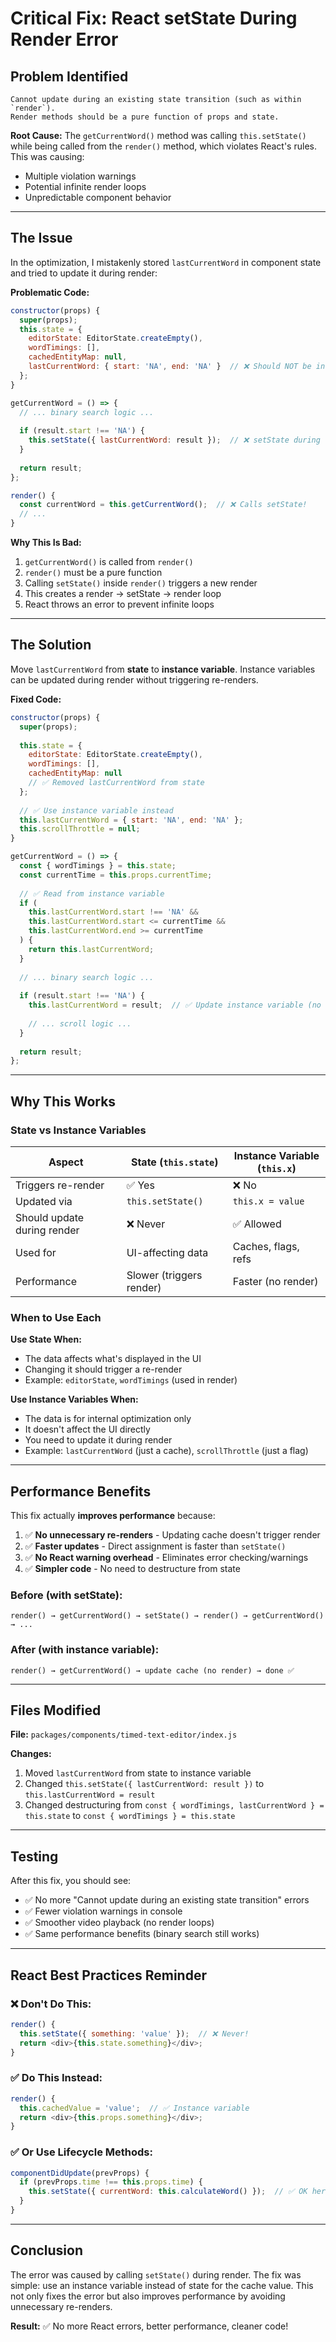 # Critical Fix: React setState During Render Error

## Problem Identified

```
Cannot update during an existing state transition (such as within `render`). 
Render methods should be a pure function of props and state.
```

**Root Cause:** The `getCurrentWord()` method was calling `this.setState()` while being called from the `render()` method, which violates React's rules. This was causing:
- Multiple violation warnings
- Potential infinite render loops
- Unpredictable component behavior

---

## The Issue

In the optimization, I mistakenly stored `lastCurrentWord` in component state and tried to update it during render:

**Problematic Code:**
```javascript
constructor(props) {
  super(props);
  this.state = {
    editorState: EditorState.createEmpty(),
    wordTimings: [],
    cachedEntityMap: null,
    lastCurrentWord: { start: 'NA', end: 'NA' }  // ❌ Should NOT be in state
  };
}

getCurrentWord = () => {
  // ... binary search logic ...
  
  if (result.start !== 'NA') {
    this.setState({ lastCurrentWord: result });  // ❌ setState during render!
  }
  
  return result;
};

render() {
  const currentWord = this.getCurrentWord();  // ❌ Calls setState!
  // ...
}
```

**Why This Is Bad:**
1. `getCurrentWord()` is called from `render()`
2. `render()` must be a pure function
3. Calling `setState()` inside `render()` triggers a new render
4. This creates a render → setState → render loop
5. React throws an error to prevent infinite loops

---

## The Solution

Move `lastCurrentWord` from **state** to **instance variable**. Instance variables can be updated during render without triggering re-renders.

**Fixed Code:**
```javascript
constructor(props) {
  super(props);
  
  this.state = {
    editorState: EditorState.createEmpty(),
    wordTimings: [],
    cachedEntityMap: null
    // ✅ Removed lastCurrentWord from state
  };
  
  // ✅ Use instance variable instead
  this.lastCurrentWord = { start: 'NA', end: 'NA' };
  this.scrollThrottle = null;
}

getCurrentWord = () => {
  const { wordTimings } = this.state;
  const currentTime = this.props.currentTime;
  
  // ✅ Read from instance variable
  if (
    this.lastCurrentWord.start !== 'NA' &&
    this.lastCurrentWord.start <= currentTime &&
    this.lastCurrentWord.end >= currentTime
  ) {
    return this.lastCurrentWord;
  }
  
  // ... binary search logic ...
  
  if (result.start !== 'NA') {
    this.lastCurrentWord = result;  // ✅ Update instance variable (no setState!)
    
    // ... scroll logic ...
  }
  
  return result;
};
```

---

## Why This Works

### State vs Instance Variables

| Aspect | State (`this.state`) | Instance Variable (`this.x`) |
|--------|---------------------|------------------------------|
| Triggers re-render | ✅ Yes | ❌ No |
| Updated via | `this.setState()` | `this.x = value` |
| Should update during render | ❌ Never | ✅ Allowed |
| Used for | UI-affecting data | Caches, flags, refs |
| Performance | Slower (triggers render) | Faster (no render) |

### When to Use Each

**Use State When:**
- The data affects what's displayed in the UI
- Changing it should trigger a re-render
- Example: `editorState`, `wordTimings` (used in render)

**Use Instance Variables When:**
- The data is for internal optimization only
- It doesn't affect the UI directly
- You need to update it during render
- Example: `lastCurrentWord` (just a cache), `scrollThrottle` (just a flag)

---

## Performance Benefits

This fix actually **improves performance** because:

1. ✅ **No unnecessary re-renders** - Updating cache doesn't trigger render
2. ✅ **Faster updates** - Direct assignment is faster than `setState()`
3. ✅ **No React warning overhead** - Eliminates error checking/warnings
4. ✅ **Simpler code** - No need to destructure from state

### Before (with setState):
```
render() → getCurrentWord() → setState() → render() → getCurrentWord() → ...
```

### After (with instance variable):
```
render() → getCurrentWord() → update cache (no render) → done ✅
```

---

## Files Modified

**File:** `packages/components/timed-text-editor/index.js`

**Changes:**
1. Moved `lastCurrentWord` from state to instance variable
2. Changed `this.setState({ lastCurrentWord: result })` to `this.lastCurrentWord = result`
3. Changed destructuring from `const { wordTimings, lastCurrentWord } = this.state` to `const { wordTimings } = this.state`

---

## Testing

After this fix, you should see:
- ✅ No more "Cannot update during an existing state transition" errors
- ✅ Fewer violation warnings in console
- ✅ Smoother video playback (no render loops)
- ✅ Same performance benefits (binary search still works)

---

## React Best Practices Reminder

### ❌ Don't Do This:
```javascript
render() {
  this.setState({ something: 'value' });  // ❌ Never!
  return <div>{this.state.something}</div>;
}
```

### ✅ Do This Instead:
```javascript
render() {
  this.cachedValue = 'value';  // ✅ Instance variable
  return <div>{this.props.something}</div>;
}
```

### ✅ Or Use Lifecycle Methods:
```javascript
componentDidUpdate(prevProps) {
  if (prevProps.time !== this.props.time) {
    this.setState({ currentWord: this.calculateWord() });  // ✅ OK here
  }
}
```

---

## Conclusion

The error was caused by calling `setState()` during render. The fix was simple: use an instance variable instead of state for the cache value. This not only fixes the error but also improves performance by avoiding unnecessary re-renders.

**Result:** ✅ No more React errors, better performance, cleaner code!
